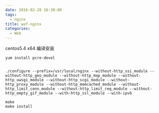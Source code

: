 ```yaml
---
date: 2016-02-20 16:30:00
tags:
  - nginx
title: waf-nginx
categories:
  - Web
---
```


centos5.4 x64 编译安装
    
    yum install pcre-devel


    ./configure --prefix=/usr/local/nginx --without-http_ssi_module --without-http_geo_module --without-http_map_module --without-http_uwsgi_module --without-http_scgi_module --without-http_proxy_module --without-http_memcached_module --without-http_limit_conn_module --without-http_limit_req_module --without-http_empty_gif_module --with-http_ssl_module --with-ipv6

    make
    make install